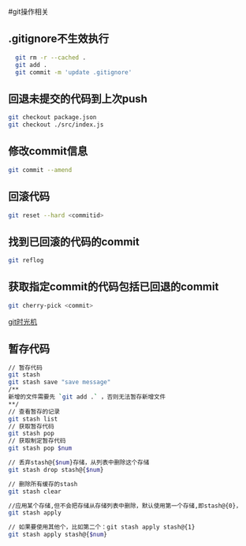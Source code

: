 #git操作相关

## .gitignore不生效执行
```bash
  git rm -r --cached .
  git add .
  git commit -m 'update .gitignore'
```
## 回退未提交的代码到上次push

```bash
git checkout package.json
git checkout ./src/index.js
```
## 修改commit信息
```bash
git commit --amend
```
## 回滚代码
```bash
git reset --hard <commitid>
```

## 找到已回滚的代码的commit
```bash
git reflog
```
## 获取指定commit的代码包括已回退的commit
```bash
git cherry-pick <commit>
```
[git时光机](https://github.com/airuikun/blog/issues/5)

## 暂存代码

```bash
// 暂存代码 
git stash 
git stash save "save message"
/**
新增的文件需要先 `git add .` ，否则无法暂存新增文件
**/
// 查看暂存的记录
git stash list 
// 获取暂存代码
git stash pop
// 获取制定暂存代码
git stash pop $num

// 丢弃stash@{$num}存储，从列表中删除这个存储
git stash drop stash@{$num} 

// 删除所有缓存的stash
git stash clear 

//应用某个存储,但不会把存储从存储列表中删除，默认使用第一个存储,即stash@{0}，
git stash apply

// 如果要使用其他个，比如第二个：git stash apply stash@{1} 
git stash apply stash@{$num} 

```
